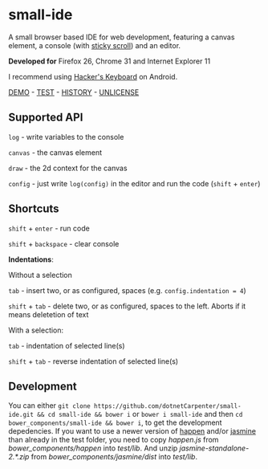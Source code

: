 small-ide
=========

A small browser based IDE for web development, featuring a canvas element, a console (with [sticky scroll](http://stackoverflow.com/questions/18614301/keep-overflow-div-scrolled-to-bottom-unless-user-scrolls-up/21067431#21067431)) and an editor.

**Developed for**
Firefox 26, Chrome 31 and Internet Explorer 11

I recommend using [Hacker's Keyboard](https://play.google.com/store/apps/details?id=org.pocketworkstation.pckeyboard) on Android.

[DEMO](http://dotnetcarpenter.github.io/small-ide/) - 
[TEST](http://dotnetcarpenter.github.io/small-ide/test/test.html) - 
[HISTORY](HISTORY.md) - 
[UNLICENSE](UNLICENSE)

## Supported API

`log` - write variables to the console

`canvas` - the canvas element

`draw` - the 2d context for the canvas

`config` - just write `log(config)` in the editor and run the code (`shift` + `enter`)


## Shortcuts

`shift` + `enter` - run code

`shift` + `backspace` - clear console

**Indentations**:

Without a selection

`tab` - insert two, or as configured, spaces (e.g. `config.indentation = 4`)

`shift` + `tab` - delete two, or as configured, spaces to the left. Aborts if it means deletetion of text

With a selection:

`tab` - indentation of selected line(s)

`shift` + `tab` - reverse indentation of selected line(s)

## Development

You can either `git clone https://github.com/dotnetCarpenter/small-ide.git && cd small-ide && bower i` or `bower i small-ide` and then `cd bower_components/small-ide && bower i`, to get the development depedencies.
If you want to use a newer version of [happen](https://github.com/tmcw/happen) and/or [jasmine](http://jasmine.github.io/2.0/introduction.html) than already in the test folder, you need to copy *happen.js* from *bower_components/happen* into *test/lib*. And unzip _jasmine-standalone-2.*.zip_ from *bower_components/jasmine/dist* into *test/lib*.
